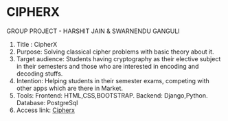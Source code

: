# CIPHERX
GROUP PROJECT - HARSHIT JAIN & SWARNENDU GANGULI
1. Title : CipherX
2. Purpose: Solving classical cipher problems with basic theory about it.
3. Target audience: Students having cryptography as their elective subject in their semesters and those who are interested in encoding and decoding stuffs.
4. Intention: Helping students in their semester exams, competing with other apps which are there in Market.
5. Tools: Frontend: HTML,CSS,BOOTSTRAP.
          Backend: Django,Python.
          Database: PostgreSql
 6. Access link: [Cipherx](https://cipherxcrypto.herokuapp.com/)
